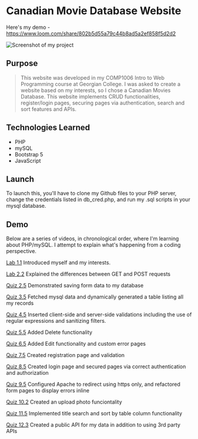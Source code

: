 # Canadian Movie Database Website

Here's my demo - https://www.loom.com/share/802b5d55a79c44b8ad5a2ef858f5d2d2

![Screenshot of my project](https://github.com/AlexVitorCunha/project1/blob/main/img/screenshot.JPG?raw=true)

## Purpose

> This website was developed in my COMP1006 Intro to Web Programming course at Georgian College. I was asked to create a website based on my interests, so I chose a Canadian Movies Database. This website implements CRUD functionalities, register/login pages, securing pages via authentication, search and sort features and APIs.

## Technologies Learned

- PHP
- mySQL
- Bootstrap 5
- JavaScript

## Launch

To launch this, you'll have to clone my Github files to your PHP server, change the credentials listed in db_cred.php, and run my .sql scripts in your mysql database.

## Demo

Below are a series of videos, in chronological order, where I'm learning about PHP/mySQL. I attempt to explain what's happening from a coding perspective.

[Lab 1.1](https://www.loom.com/share/c9ac9b73b2694976b6aebcea7ea8cc49)
Introduced myself and my interests.

[Lab 2.2](https://www.loom.com/share/aba70730e2f64f06970b460d253f15c9)
Explained the differences between GET and POST requests

[Quiz 2.5](https://www.loom.com/share/6d685164dd6c449d968b1361b3bc569d)
Demonstrated saving form data to my database

[Quiz 3.5](https://www.loom.com/share/4c26ac4379824afdbded95e64966a56c)
Fetched mysql data and dynamically generated a table listing all my records

[Quiz 4.5](https://www.loom.com/share/0d8c0445b796449c909e47c147771574)
Inserted client-side and server-side validations including the use of regular expressions and sanitizing filters.

[Quiz 5.5](https://www.loom.com/share/f44ea237036740e3bfc3bc12461c8260)
Added Delete functionality

[Quiz 6.5](https://www.loom.com/share/10d40cc69dc64086ace83bbd7e4eeb7b)
Added Edit functionality and custom error pages

[Quiz 7.5](https://www.loom.com/share/fba5c2ee60e34908ae9ffaa87e25eaa9)
Created registration page and validation

[Quiz 8.5](https://www.loom.com/share/6fd3631b39f0499e8418c86cdd359a5f)
Created login page and secured pages via correct authentication and authorization

[Quiz 9.5](https://www.loom.com/share/d7ce94d9214444f984e1663330593abf)
Configured Apache to redirect using https only, and refactored form pages to display errors inline

[Quiz 10.2](https://www.loom.com/share/7b898e3ff8814a04a798afe36935c5ab)
Created an upload photo funciontality

[Quiz 11.5](https://www.loom.com/share/09b9651bac6c488abbc8e19264bea564)
Implemented title search and sort by table column functionality

[Quiz 12.3](https://www.loom.com/share/838e0d0a03b3499195b8d4c3751c6ff0)
Created a public API for my data in addition to using 3rd party APIs
